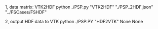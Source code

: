 1, data matrix: VTK2HDF
  python ./PSP.py "VTK2HDF" "./PSP_2HDF.json" "../FSCases/FSHDF"

2, output HDF data to VTK
  python ./PSP.PY "HDF2VTK" None None
